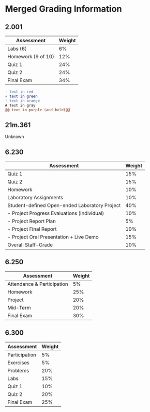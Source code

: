 # Merged Grading Information

## 2.001

| Assessment         | Weight |
|--------------------|--------|
| Labs (6)           | 6%     |
| Homework (9 of 10) | 12%    |
| Quiz 1             | 24%    |
| Quiz 2             | 24%    |
| Final Exam         | 34%    |

```diff
- text in red
+ text in green
! text in orange
# text in gray
@@ text in purple (and bold)@@
```

## 21m.361

Unknown

## 6.230

| Assessment                                    | Weight |
|-----------------------------------------------|--------|
| Quiz 1                                        | 15%    |
| Quiz 2                                        | 15%    |
| Homework                                      | 10%    |
| Laboratory Assignments                        | 10%    |
| Student-defined Open-ended Laboratory Project | 40%    |
|   - Project Progress Evaluations (individual) | 10%    |
|   - Project Report Plan                       | 5%     |
|   - Project Final Report                      | 10%    |
|   - Project Oral Presentation + Live Demo     | 15%    |
| Overall Staff-Grade                           | 10%    |

## 6.250

| Assessment                 | Weight |
|----------------------------|--------|
| Attendance & Participation | 5%     |
| Homework                   | 25%    |
| Project                    | 20%    |
| Mid-Term                   | 20%    |
| Final Exam                 | 30%    |

## 6.300

| Assessment    | Weight |
|---------------|--------|
| Participation | 5%     |
| Exercises     | 5%     |
| Problems      | 20%    |
| Labs          | 15%    |
| Quiz 1        | 10%    |
| Quiz 2        | 20%    |
| Final Exam    | 25%    |
